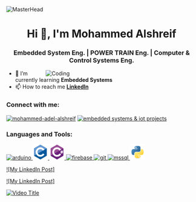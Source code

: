 ![MasterHead](https://media.licdn.com/dms/image/v2/C4D16AQFKf_Isf31efQ/profile-displaybackgroundimage-shrink_350_1400/profile-displaybackgroundimage-shrink_350_1400/0/1660325879339?e=1740009600&v=beta&t=S_zei2jNbn5uojc77vxP4HPxqMsqdx5cGF3obewrAfM)

<h1 align="center">Hi 👋, I'm Mohammed Alshreif</h1>
<h3 align="center">Embedded System Eng. | POWER TRAIN Eng. | Computer & Control Systems Eng.</h3>
<img align="right" alt="Coding" width="400" src="https://www.einfochips.com/blog/wp-content/uploads/2018/10/iot_1.gif">

- 🌱 I’m currently learning **Embedded Systems**
- 📫 How to reach me **[LinkedIn](https://www.linkedin.com/in/mohammed-adel-alshreif/)**

<h3 align="left">Connect with me:</h3>
<p align="left">
<a href="https://linkedin.com/in/mohammed-adel-alshreif" target="blank"><img align="center" src="https://raw.githubusercontent.com/rahuldkjain/github-profile-readme-generator/master/src/images/icons/Social/linked-in-alt.svg" alt="mohammed-adel-alshreif" height="30" width="40" /></a>
<a href="https://www.youtube.com/channel/UC9pFYQljtGwReGN2sg-6i9A" target="blank"><img align="center" src="https://raw.githubusercontent.com/rahuldkjain/github-profile-readme-generator/master/src/images/icons/Social/youtube.svg" alt="embedded systems & iot projects" height="30" width="40" /></a>
</p>

<h3 align="left">Languages and Tools:</h3>
<p align="left"> 
  <a href="https://www.arduino.cc/" target="_blank" rel="noreferrer"><img src="https://cdn.worldvectorlogo.com/logos/arduino-1.svg" alt="arduino" width="40" height="40"/> </a>
  <a href="https://www.cprogramming.com/" target="_blank" rel="noreferrer"><img src="https://raw.githubusercontent.com/devicons/devicon/master/icons/c/c-original.svg" alt="c" width="40" height="40"/> </a> 
  <a href="https://www.w3schools.com/cs/" target="_blank" rel="noreferrer"><img src="https://raw.githubusercontent.com/devicons/devicon/master/icons/csharp/csharp-original.svg" alt="csharp" width="40" height="40"/> </a> 
  <a href="https://firebase.google.com/" target="_blank" rel="noreferrer"><img src="https://www.vectorlogo.zone/logos/firebase/firebase-icon.svg" alt="firebase" width="40" height="40"/> </a>
  <a href="https://git-scm.com/" target="_blank" rel="noreferrer"><img src="https://www.vectorlogo.zone/logos/git-scm/git-scm-icon.svg" alt="git" width="40" height="40"/> </a>
  <a href="https://www.microsoft.com/en-us/sql-server" target="_blank" rel="noreferrer"><img src="https://www.svgrepo.com/show/303229/microsoft-sql-server-logo.svg" alt="mssql" width="40" height="40"/> </a>
  <a href="https://www.python.org" target="_blank" rel="noreferrer"><img src="https://raw.githubusercontent.com/devicons/devicon/master/icons/python/python-original.svg" alt="python" width="40" height="40"/> </a> 
</p>

[![My LinkedIn Post]]([https://www.linkedin.com/posts/your-linkedin-post-url](https://www.linkedin.com/feed/update/urn:li:activity:7218622915783626752/))

[![My LinkedIn Post]](https://www.linkedin.com/feed/update/urn:li:activity:7229897370623238146/)

[![Video Title](https://img.youtube.com/vi/YOUR_VIDEO_ID/maxresdefault.jpg)](https://www.youtube.com/watch?v=YOUR_VIDEO_ID)
